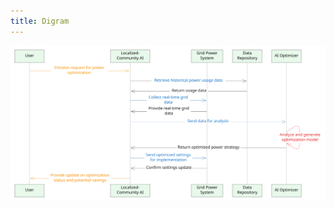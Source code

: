 ```yaml
---
title: Digram
---
```


<img src="../assets/file.excalidraw (1).svg" alt="" class="gitbook-drawing">
